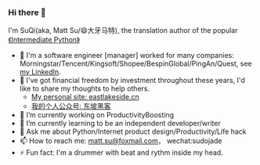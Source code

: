 ### Hi there 👋
I'm SuQi(aka, Matt Su/😄大牙马特), the translation author of the popular [《Intermediate Python》](https://github.com/eastlakeside/interpy-zh)

- 🌟 I'm a software engineer [manager] worked for many companies: Morningstar/Tencent/Kingsoft/Shopee/BespinGlobal/PingAn/Quest, see [my LinkedIn](https://www.linkedin.com/in/mattsu/).
- 🤑 I've got financial freedom by investment throughout these years, I'd like to share my thoughts to help others. 
  - [My personal site: eastlakeside.cn](https://eastlakeside.cn)
  - [我的个人公众号: 东坡黑客](https://mp.weixin.qq.com/s/R1c53Bd6F-9QqWxIw8QAvA) 
- 🔭 I’m currently working on ProductivityBoosting
- 🌱 I’m currently learning to be an independent developer/writer
- 💬 Ask me about Python/Internet product design/Productivity/Life hack
- 📫 How to reach me: matt.su@foxmail.com， wechat:sudojade
- ⚡ Fun fact: I'm a drummer with beat and rythm inside my head.

